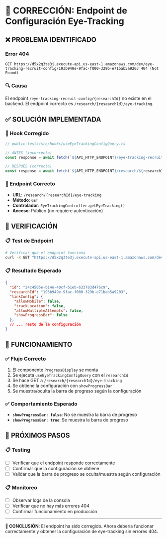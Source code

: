 # 🔧 CORRECCIÓN: Endpoint de Configuración Eye-Tracking

## ❌ **PROBLEMA IDENTIFICADO**

### **Error 404**
```
GET https://d5x2q3te3j.execute-api.us-east-1.amazonaws.com/dev/eye-tracking-recruit-config/193b949e-9fac-f000-329b-e71bab5a9203 404 (Not Found)
```

### **🔍 Causa**
El endpoint `/eye-tracking-recruit-config/{researchId}` no existe en el backend. El endpoint correcto es `/research/{researchId}/eye-tracking`.

## ✅ **SOLUCIÓN IMPLEMENTADA**

### **📁 Hook Corregido**
```typescript
// public-tests/src/hooks/useEyeTrackingConfigQuery.ts

// ANTES (incorrecto)
const response = await fetch(`${API_HTTP_ENDPOINT}/eye-tracking-recruit-config/${researchId}`, {

// DESPUÉS (correcto)
const response = await fetch(`${API_HTTP_ENDPOINT}/research/${researchId}/eye-tracking`, {
```

### **🎯 Endpoint Correcto**
- **URL**: `/research/{researchId}/eye-tracking`
- **Método**: `GET`
- **Controlador**: `EyeTrackingController.getEyeTracking()`
- **Acceso**: Público (no requiere autenticación)

## 🎯 **VERIFICACIÓN**

### **📋 Test de Endpoint**
```bash
# Verificar que el endpoint funciona
curl -X GET "https://d5x2q3te3j.execute-api.us-east-1.amazonaws.com/dev/research/193b949e-9fac-f000-329b-e71bab5a9203/eye-tracking"
```

### **📋 Resultado Esperado**
```json
{
  "id": "24c4505e-b14e-40cf-b1eb-633783d476c9",
  "researchId": "193b949e-9fac-f000-329b-e71bab5a9203",
  "linkConfig": {
    "allowMobile": false,
    "trackLocation": false,
    "allowMultipleAttempts": false,
    "showProgressBar": false
  },
  // ... resto de la configuración
}
```

## 🎯 **FUNCIONAMIENTO**

### **✅ Flujo Correcto**
1. El componente `ProgressDisplay` se monta
2. Se ejecuta `useEyeTrackingConfigQuery` con el `researchId`
3. Se hace GET a `/research/{researchId}/eye-tracking`
4. Se obtiene la configuración con `showProgressBar`
5. Se muestra/oculta la barra de progreso según la configuración

### **✅ Comportamiento Esperado**
- **`showProgressBar: false`**: No se muestra la barra de progreso
- **`showProgressBar: true`**: Se muestra la barra de progreso

## 🔄 **PRÓXIMOS PASOS**

### **📋 Testing**
- [ ] Verificar que el endpoint responde correctamente
- [ ] Confirmar que la configuración se obtiene
- [ ] Validar que la barra de progreso se oculta/muestra según configuración

### **📋 Monitoreo**
- [ ] Observar logs de la consola
- [ ] Verificar que no hay más errores 404
- [ ] Confirmar funcionamiento en producción

---

**🎯 CONCLUSIÓN**: El endpoint ha sido corregido. Ahora debería funcionar correctamente y obtener la configuración de eye-tracking sin errores 404.
